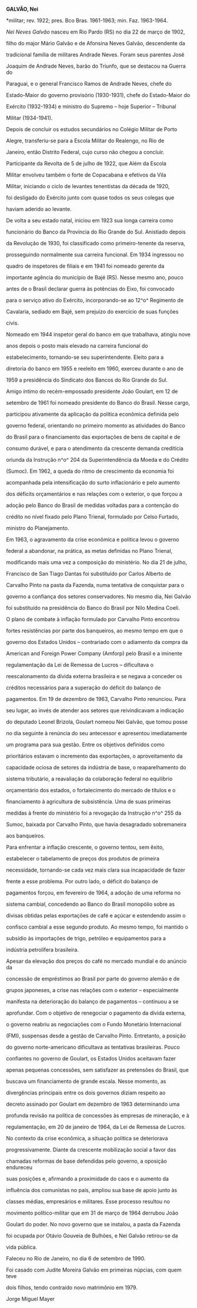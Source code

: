 **GALVÃO, Nei**



\*militar; rev. 1922; pres. Bco Bras. 1961-1963; min. Faz. 1963-1964.



*Nei Neves Galvão* nasceu em Rio Pardo (RS) no dia 22 de março de 1902,

filho do major Mário Galvão e de Afonsina Neves Galvão, descendente da

tradicional família de militares Andrade Neves. Foram seus parentes José

Joaquim de Andrade Neves, barão do Triunfo, que se destacou na Guerra do

Paraguai, e o general Francisco Ramos de Andrade Neves, chefe do

Estado-Maior do governo provisório (1930-1931), chefe do Estado-Maior do

Exército (1932-1934) e ministro do Supremo – hoje Superior – Tribunal

Militar (1934-1941).



Depois de concluir os estudos secundários no Colégio Militar de Porto

Alegre, transferiu-se para a Escola Militar do Realengo, no Rio de

Janeiro, então Distrito Federal, cujo curso não chegou a concluir.

Participante da Revolta de 5 de julho de 1922, que Além da Escola

Militar envolveu também o forte de Copacabana e efetivos da Vila

Militar, iniciando o ciclo de levantes tenentistas da década de 1920,

foi desligado do Exército junto com quase todos os seus colegas que

haviam aderido ao levante.



De volta a seu estado natal, iniciou em 1923 sua longa carreira como

funcionário do Banco da Província do Rio Grande do Sul. Anistiado depois

da Revolução de 1930, foi classificado como primeiro-tenente da reserva,

prosseguindo normalmente sua carreira funcional. Em 1934 ingressou no

quadro de inspetores de filiais e em 1941 foi nomeado gerente da

importante agência do município de Bajé (RS). Nesse mesmo ano, pouco

antes de o Brasil declarar guerra às potências do Eixo, foi convocado

para o serviço ativo do Exército, incorporando-se ao 12^o^ Regimento de

Cavalaria, sediado em Bajé, sem prejuízo do exercício de suas funções

civis.



Nomeado em 1944 inspetor geral do banco em que trabalhava, atingiu nove

anos depois o posto mais elevado na carreira funcional do

estabelecimento, tornando-se seu superintendente. Eleito para a

diretoria do banco em 1955 e reeleito em 1960, exerceu durante o ano de

1959 a presidência do Sindicato dos Bancos do Rio Grande do Sul.



Amigo íntimo do recém-empossado presidente João Goulart, em 12 de

setembro de 1961 foi nomeado presidente do Banco do Brasil. Nesse cargo,

participou ativamente da aplicação da política econômica definida pelo

governo federal, orientando no primeiro momento as atividades do Banco

do Brasil para o financiamento das exportações de bens de capital e de

consumo durável, e para o atendimento da crescente demanda creditícia

oriunda da Instrução n^o^ 204 da Superintendência da Moeda e do Crédito

(Sumoc). Em 1962, a queda do ritmo de crescimento da economia foi

acompanhada pela intensificação do surto inflacionário e pelo aumento

dos déficits orçamentários e nas relações com o exterior, o que forçou a

adoção pelo Banco do Brasil de medidas voltadas para a contenção do

crédito no nível fixado pelo Plano Trienal, formulado por Celso Furtado,

ministro do Planejamento.



Em 1963, o agravamento da crise econômica e política levou o governo

federal a abandonar, na prática, as metas definidas no Plano Trienal,

modificando mais uma vez a composição do ministério. No dia 21 de julho,

Francisco de San Tiago Dantas foi substituído por Carlos Alberto de

Carvalho Pinto na pasta da Fazenda, numa tentativa de conquistar para o

governo a confiança dos setores conservadores. No mesmo dia, Nei Galvão

foi substituído na presidência do Banco do Brasil por Nilo Medina Coeli.



O plano de combate à inflação formulado por Carvalho Pinto encontrou

fortes resistências por parte dos banqueiros, ao mesmo tempo em que o

governo dos Estados Unidos – contrariado com o adiamento da compra da

American and Foreign Power Company (Amforp) pelo Brasil e a iminente

regulamentação da Lei de Remessa de Lucros – dificultava o

reescalonamento da dívida externa brasileira e se negava a conceder os

créditos necessários para a superação do déficit do balanço de

pagamentos. Em 19 de dezembro de 1963, Carvalho Pinto renunciou. Para

seu lugar, ao invés de atender aos setores que reivindicavam a indicação

do deputado Leonel Brizola, Goulart nomeou Nei Galvão, que tomou posse

no dia seguinte à renúncia do seu antecessor e apresentou imediatamente

um programa para sua gestão. Entre os objetivos definidos como

prioritários estavam o incremento das exportações, o aproveitamento da

capacidade ociosa de setores da indústria de base, o reaparelhamento do

sistema tributário, a reavaliação da colaboração federal no equilíbrio

orçamentário dos estados, o fortalecimento do mercado de títulos e o

financiamento à agricultura de subsistência. Uma de suas primeiras

medidas à frente do ministério foi a revogação da Instrução n^o^ 255 da

Sumoc, baixada por Carvalho Pinto, que havia desagradado sobremaneira

aos banqueiros.



Para enfrentar a inflação crescente, o governo tentou, sem êxito,

estabelecer o tabelamento de preços dos produtos de primeira

necessidade, tornando-se cada vez mais clara sua incapacidade de fazer

frente a esse problema. Por outro lado, o déficit do balanço de

pagamentos forçou, em fevereiro de 1964, a adoção de uma reforma no

sistema cambial, concedendo ao Banco do Brasil monopólio sobre as

divisas obtidas pelas exportações de café e açúcar e estendendo assim o

confisco cambial a esse segundo produto. Ao mesmo tempo, foi mantido o

subsídio às importações de trigo, petróleo e equipamentos para a

indústria petrolífera brasileira.



Apesar da elevação dos preços do café no mercado mundial e do anúncio da

concessão de empréstimos ao Brasil por parte do governo alemão e de

grupos japoneses, a crise nas relações com o exterior – especialmente

manifesta na deterioração do balanço de pagamentos – continuou a se

aprofundar. Com o objetivo de renegociar o pagamento da dívida externa,

o governo reabriu as negociações com o Fundo Monetário Internacional

(FMI), suspensas desde a gestão de Carvalho Pinto. Entretanto, a posição

do governo norte-americano dificultava as tentativas brasileiras. Pouco

confiantes no governo de Goulart, os Estados Unidos aceitavam fazer

apenas pequenas concessões, sem satisfazer as pretensões do Brasil, que

buscava um financiamento de grande escala. Nesse momento, as

divergências principais entre os dois governos diziam respeito ao

decreto assinado por Goulart em dezembro de 1963 determinando uma

profunda revisão na política de concessões às empresas de mineração, e à

regulamentação, em 20 de janeiro de 1964, da Lei de Remessa de Lucros.



No contexto da crise econômica, a situação política se deteriorava

progressivamente. Diante da crescente mobilização social a favor das

chamadas reformas de base defendidas pelo governo, a oposição endureceu

suas posições e, afirmando a proximidade do caos e o aumento da

influência dos comunistas no país, ampliou sua base de apoio junto às

classes médias, empresários e militares. Esse processo resultou no

movimento político-militar que em 31 de março de 1964 derrubou João

Goulart do poder. No novo governo que se instalou, a pasta da Fazenda

foi ocupada por Otávio Gouveia de Bulhões, e Nei Galvão retirou-se da

vida pública.



Faleceu no Rio de Janeiro, no dia 6 de setembro de 1990.



Foi casado com Judite Moreira Galvão em primeiras núpcias, com quem teve

dois filhos, tendo contraído novo matrimônio em 1979.



Jorge Miguel Mayer



